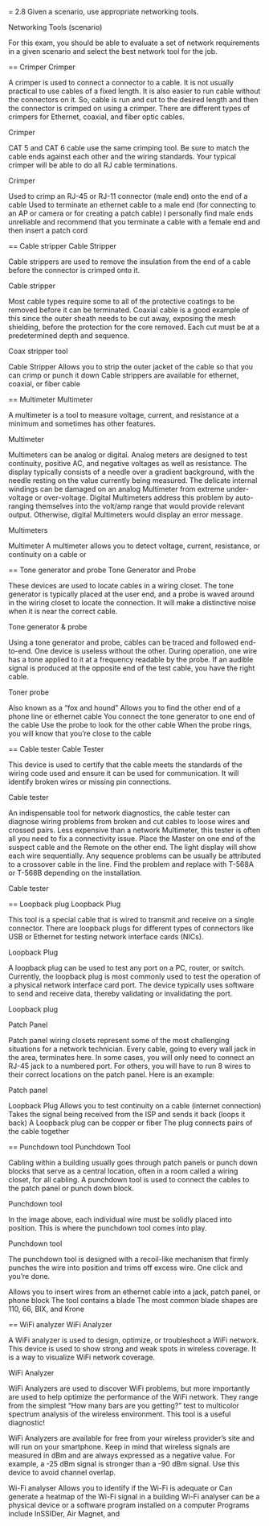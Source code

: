 = 2.8 Given a scenario, use appropriate networking tools.



Networking Tools (scenario)

For this exam, you should be able to evaluate a set of network requirements in a
given scenario and select the best network tool for the job.


== Crimper
Crimper

A crimper is used to connect a connector to a cable. It is not usually practical
to use cables of a fixed length. It is also easier to run cable without the
connectors on it. So, cable is run and cut to the desired length and then the
connector is crimped on using a crimper. There are different types of crimpers
for Ethernet, coaxial, and fiber optic cables.

Crimper

CAT 5 and CAT 6 cable use the same crimping tool. Be sure to match the cable
ends against each other and the wiring standards. Your typical crimper will be
able to do all RJ cable terminations.

Crimper

Used to crimp an RJ-45 or RJ-11 connector (male 
end) onto the end of a cable 
Used to terminate an ethernet cable to a male 
end (for connecting to an AP or camera or for 
creating a patch cable) 
I personally find male ends unreliable and 
recommend that you terminate a cable with a 
female end and then insert a patch cord 
 
 
 
== Cable stripper
Cable Stripper

Cable strippers are used to remove the insulation from the end of a cable before the connector is crimped onto it.

Cable stripper

Most cable types require some to all of the protective coatings to be removed before it can be terminated. Coaxial cable is a good example of this since the outer sheath needs to be cut away, exposing the mesh shielding, before the protection for the core removed. Each cut must be at a predetermined depth and sequence.

Coax stripper tool

Cable Stripper 
Allows you to strip the outer jacket of the cable 
so that you can crimp or punch it down 
Cable strippers are available for ethernet, 
coaxial, or fiber cable 
 
 

== Multimeter
Multimeter

A multimeter is a tool to measure voltage, current, and resistance at a minimum
and sometimes has other features.

Multimeter

Multimeters can be analog or digital. Analog meters are designed to test
continuity, positive AC, and negative voltages as well as resistance. The
display typically consists of a needle over a gradient background, with the
needle resting on the value currently being measured. The delicate internal
windings can be damaged on an analog Multimeter from extreme under-voltage or
over-voltage. Digital Multimeters address this problem by auto-ranging
themselves into the volt/amp range that would provide relevant output.
Otherwise, digital Multimeters would display an error message.

Multimeters

 
Multimeter 
A multimeter allows you to detect voltage, 
current, resistance, or continuity on a cable or 


== Tone generator and probe
Tone Generator and Probe

These devices are used to locate cables in a wiring closet. The tone generator
is typically placed at the user end, and a probe is waved around in the wiring
closet to locate the connection. It will make a distinctive noise when it is
near the correct cable.

Tone generator & probe

Using a tone generator and probe, cables can be traced and followed end-to-end.
One device is useless without the other. During operation, one wire has a tone
applied to it at a frequency readable by the probe. If an audible signal is
produced at the opposite end of the test cable, you have the right cable.

Toner probe

Also known as a “fox and hound” 
Allows you to find the other end of a phone line 
or ethernet cable 
You connect the tone generator to one end of 
the cable 
Use the probe to look for the other cable 
When the probe rings, you will know that you’re 
close to the cable 
 
 
 
== Cable tester
Cable Tester

This device is used to certify that the cable meets the standards of the wiring
code used and ensure it can be used for communication. It will identify broken
wires or missing pin connections.

Cable tester

An indispensable tool for network diagnostics, the cable tester can diagnose
wiring problems from broken and cut cables to loose wires and crossed pairs.
Less expensive than a network Multimeter, this tester is often all you need to
fix a connectivity issue. Place the Master on one end of the suspect cable and
the Remote on the other end. The light display will show each wire sequentially.
Any sequence problems can be usually be attributed to a crossover cable in the
line. Find the problem and replace with T-568A or T-568B depending on the
installation.

Cable tester


== Loopback plug
Loopback Plug

This tool is a special cable that is wired to transmit and receive on a single
connector. There are loopback plugs for different types of connectors like USB
or Ethernet for testing network interface cards (NICs).

Loopback Plug

A loopback plug can be used to test any port on a PC, router, or switch.
Currently, the loopback plug is most commonly used to test the operation of a
physical network interface card port. The device typically uses software to send
and receive data, thereby validating or invalidating the port.

Loopback plug

Patch Panel

Patch panel wiring closets represent some of the most challenging situations for
a network technician. Every cable, going to every wall jack in the area,
terminates here. In some cases, you will only need to connect an RJ-45 jack to a
numbered port. For others, you will have to run 8 wires to their correct
locations on the patch panel. Here is an example:

Patch panel

Loopback Plug 
Allows you to test continuity on a cable (internet 
connection) 
Takes the signal being received from the ISP 
and sends it back (loops it back) 
A Loopback plug can be copper or fiber 
The plug connects pairs of the cable together 
 

== Punchdown tool
Punchdown Tool

Cabling within a building usually goes through patch panels or punch down blocks
that serve as a central location, often in a room called a wiring closet, for
all cabling. A punchdown tool is used to connect the cables to the patch panel
or punch down block.

Punchdown tool

In the image above, each individual wire must be solidly placed into position.
This is where the punchdown tool comes into play.

Punchdown tool

The punchdown tool is designed with a recoil-like mechanism that firmly punches
the wire into position and trims off excess wire. One click and you’re done.

Allows you to insert wires from an ethernet 
cable into a jack, patch panel, or phone block 
The tool contains a blade 
The most common blade shapes are 110, 66, 
BIX, and Krone 
 
 
 
== WiFi analyzer
WiFi Analyzer

A WiFi analyzer is used to design, optimize, or troubleshoot a WiFi network.
This device is used to show strong and weak spots in wireless coverage. It is a
way to visualize WiFi network coverage.



WiFi Analyzer

WiFi Analyzers are used to discover WiFi problems, but more importantly are used
to help optimize the performance of the WiFi network. They range from the
simplest “How many bars are you getting?” test to multicolor spectrum analysis
of the wireless environment. This tool is a useful diagnostic!

WiFi Analyzers are available for free from your wireless provider’s site and
will run on your smartphone. Keep in mind that wireless signals are measured in
dBm and are always expressed as a negative value. For example, a -25 dBm signal
is stronger than a -90 dBm signal. Use this device to avoid channel overlap.

Wi-Fi analyser 
Allows you to identify if the Wi-Fi is adequate or 
Can generate a heatmap of the Wi-Fi signal in a 
building 
Wi-Fi analyser can be a physical device or a 
software program installed on a computer 
Programs include InSSIDer, Air Magnet, and 

